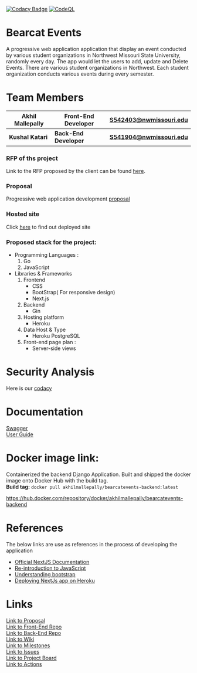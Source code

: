 [![Codacy Badge](https://app.codacy.com/project/badge/Grade/588bf963333c4e9d8aacd02f53c3744b)](https://www.codacy.com/gh/akhilmallepally/bearcat-events/dashboard?utm_source=github.com&amp;utm_medium=referral&amp;utm_content=akhilmallepally/bearcat-events&amp;utm_campaign=Badge_Grade)   [![CodeQL](https://github.com/akhilmallepally/bearcat-events/actions/workflows/codeql-analysis.yml/badge.svg?branch=main)](https://github.com/akhilmallepally/bearcat-events/actions/workflows/codeql-analysis.yml)

# Bearcat Events
A progressive web application application that display an event conducted by various student organizations in Northwest Missouri State University, randomly every day. The app would let the users to add, update and Delete Events. There are various student organizations in Northwest. Each student organization conducts various events during every semester.

# Team Members
|Akhil Mallepally   |Front-End Developer|S542403@nwmissouri.edu   |
|   ---            |---       |---           |
| <b>Kushal Katari</b>     |<b>Back-End Developer</b>|  <b>S541904@nwmissouri.edu</b> |
### RFP of ths project
Link to the RFP proposed by the client can be found [here](https://github.com/pramod096/Bearcat-Events/blob/main/RFP.md).

### Proposal
Progressive web application development [proposal](https://github.com/kushalkatari/Proposal5B-BearcatE/blob/main/Proposal.md)   

### Hosted site
Click [here](https://bearcatevents.herokuapp.com/) to find out deployed site

### Proposed stack for the project:   
* Programming Languages :   
  1. Go
  1. JavaScript
* Libraries & Frameworks   
  1. Frontend
      * CSS
      * BootStrap( For responsive design)
      * Next.js
  2. Backend
      * Gin
  3. Hosting platform
      * Heroku
  4. Data Host & Type
      * Heroku PostgreSQL
  5. Front-end page plan :
      * Server-side views

# Security Analysis
Here is our [codacy](https://app.codacy.com/gh/akhilmallepally/bearcat-events/dashboard?utm_source=github.com&utm_medium=referral&utm_content=akhilmallepally/bearcat-events&utm_campaign=Badge_Grade) 

# Documentation
[Swagger](https://bearcateve.herokuapp.com/swagger/)</br>
[User Guide](https://akhilmallepally.github.io/bearcat-events-doc/)

# Docker image link:   
Containerized the backend Django Application. Built and shipped the docker image onto Docker Hub with the build tag.   
**Build tag:**    ```docker pull akhilmallepally/bearcatevents-backend:latest```   

https://hub.docker.com/repository/docker/akhilmallepally/bearcatevents-backend   

# References

The below links are use as references in the process of developing the application


- [Official NextJS Documentation][1]
- [Re-introduction to JavaScript][2]
- [Understanding bootstrap][3]
- [Deploying NextJs app on Heroku][4]

[1]: https://nextjs.org/learn/basics/create-nextjs-app
[2]: https://developer.mozilla.org/en-US/docs/Web/JavaScript/A_re-introduction_to_JavaScript
[3]: https://uxplanet.org/how-the-bootstrap-4-grid-works-a1b04703a3b7
[4]: https://mariestarck.com/deploy-your-next-js-app-to-heroku-in-5-minutes/

# Links
[Link to Proposal](https://github.com/kushalkatari/Proposal5B-BearcatE/blob/main/Proposal.md)</br>
[Link to Front-End Repo](https://github.com/akhilmallepally/bearcat-events/tree/main/app)</br>
[Link to Back-End Repo](https://github.com/akhilmallepally/bearcat-events/tree/main/backend)</br>
[Link to Wiki](https://github.com/akhilmallepally/bearcat-events/wiki)</br>
[Link to Milestones](https://github.com/akhilmallepally/bearcat-events/milestones)</br>
[Link to Issues](https://github.com/akhilmallepally/bearcat-events/issues)</br>
[Link to Project Board](https://github.com/akhilmallepally/bearcat-events/projects/1)</br>
[Link to Actions](https://github.com/akhilmallepally/bearcat-events/actions)</br>
